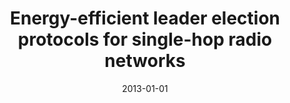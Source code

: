 ---
# Documentation: https://wowchemy.com/docs/managing-content/

title: Energy-efficient leader election protocols for single-hop radio networks
subtitle: ''
summary: ''
authors:
- Marcin Kardas
- Marek Klonowski
- Dominik S. Pająk
tags: []
categories: []
date: '2013-01-01'
lastmod: 2022-10-07T05:13:35Z
featured: false
draft: false

# Featured image
# To use, add an image named `featured.jpg/png` to your page's folder.
# Focal points: Smart, Center, TopLeft, Top, TopRight, Left, Right, BottomLeft, Bottom, BottomRight.
image:
  caption: ''
  focal_point: ''
  preview_only: false

# Projects (optional).
#   Associate this post with one or more of your projects.
#   Simply enter your project's folder or file name without extension.
#   E.g. `projects = ["internal-project"]` references `content/project/deep-learning/index.md`.
#   Otherwise, set `projects = []`.
projects: []
publishDate: '2022-10-07T05:13:34.503102Z'
publication_types:
- '1'
abstract: ''
publication: '*ICPP 2013 International Conference on Parallel Processing : The 42nd
  Annual Conference, 1-4 October 2013, Lyon, France.*'
doi: 10.1109/ICPP.2013.49
---